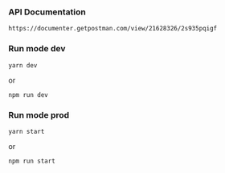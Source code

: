 ### API Documentation

```
https://documenter.getpostman.com/view/21628326/2s935pqigf
```

### Run mode dev

```
yarn dev
```

or

```
npm run dev
```

### Run mode prod

```
yarn start
```

or

```
npm run start
```
